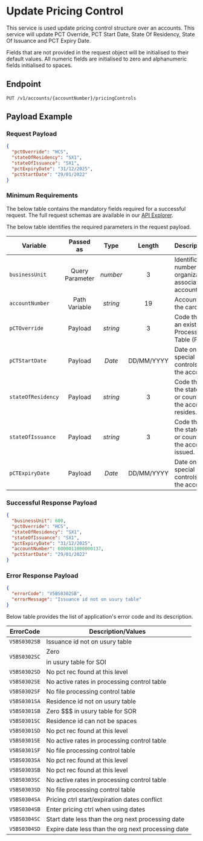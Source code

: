 # Update Pricing Control

This service is used update pricing control structure over an accounts. This service will update PCT Override, PCT Start Date, State Of Residency, State Of Issuance and PCT Expiry Date.

Fields that are not provided in the request object will be initialised to their default values. All numeric fields are initialised to zero and alphanumeric fields initialised to spaces.

## Endpoint

`PUT /v1/accounts/{accountNumber}/pricingControls`

## Payload Example

### Request Payload

```json
{
  "pctOverride": "HCS",
  "stateOfResidency": "SX1",
  "stateOfIssuance": "SX1",
  "pctExpiryDate": "31/12/2025",
  "pctStartDate": "29/01/2022"
}
```

### Minimum Requirements

The below table contains the mandatory fields required for a successful request. The full request schemas are available in our [API Explorer](../api/?type=put&path=/v1/accounts/{accountNumber}/pricingControls).

The below table identifies the required parameters in the request payload.

| Variable | Passed as | Type | Length | Description/Values |
| -------- | :-------: | :--: | :------------: | ------------------ |
| `businessUnit` | Query Parameter | *number* | 3 | Identification number of the organization associated with the account. |
| `accountNumber` | Path Variable | *string* | 19 | Account Number of the cardholder. |
| `pCTOverride` | Payload | *string* | 3 | Code that identifies an existing Processing Control Table (PCT ID). | 
| `pCTStartDate` | Payload | *Date* | DD/MM/YYYY | Date on which the special pricing controls start for the account. | 
| `stateOfResidency` | Payload | *string* | 3 | Code that identifies the state, province, or country in which the account holder resides. | 
| `stateOfIssuance` | Payload | *string* | 3 | Code that identifies the state, province or country in which the account was issued. | 
| `pCTExpiryDate` | Payload | *Date* | DD/MM/YYYY | Date on which the special pricing controls expire for the account. |  

### Successful Response Payload

```json
{
  "businessUnit": 600,
  "pctOverride": "HCS",
  "stateOfResidency": "SX1",
  "stateOfIssuance": "SX1",
  "pctExpiryDate": "31/12/2025",
  "accountNumber": 6000011000000137,
  "pctStartDate": "29/01/2022"
}
```

### Error Response Payload

```json
{
  "errorCode": "V5BS0302SB",
  "errorMessage": "Issuance id not on usury table"   
}
```

Below table provides the list of application's error code and its description.

| ErrorCode |  Description/Values |
| --------  | ------------------ |
| `V5BS0302SB` | Issuance id not on usury table | 
| `V5BS0302SC` | Zero $$$$ in usury table for SOI | 
| `V5BS0302SD` | No pct rec found at this level | 
| `V5BS0302SE` | No active rates in processing control table | 
| `V5BS0302SF` | No file processing control table | 
| `V5BS0301SA` | Residence id not on usury table | 
| `V5BS0301SB` | Zero $$$ in usury table for SOR | 
| `V5BS0301SC` | Residence id can not be spaces | 
| `V5BS0301SD` | No pct rec found at this level | 
| `V5BS0301SE` | No active rates in processing control table | 
| `V5BS0301SF` | No file processing control table | 
| `V5BS0303SA` | No pct rec found at this level | 
| `V5BS0303SB` | No pct rec found at this level | 
| `V5BS0303SC` | No active rates in processing control table | 
| `V5BS0303SD` | No file processing control table | 
| `V5BS0304SA` | Pricing ctrl start/expiration dates conflict | 
| `V5BS0304SB` | Enter pricing ctrl when using dates | 
| `V5BS0304SC` | Start date less than the org next processing date | 
| `V5BS0304SD` | Expire date less than the org next processing date | 

